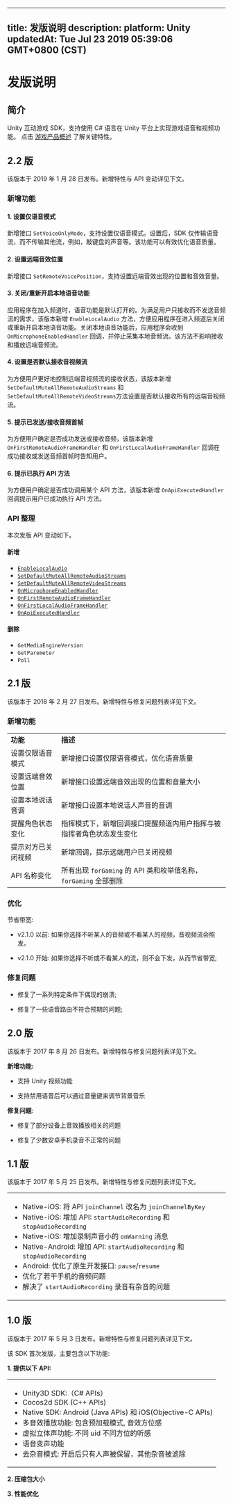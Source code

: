 
---
title: 发版说明
description: 
platform: Unity
updatedAt: Tue Jul 23 2019 05:39:06 GMT+0800 (CST)
---
# 发版说明
## 简介

Unity 互动游戏 SDK，支持使用 C# 语言在 Unity 平台上实现游戏语音和视频功能。
点击 [游戏产品概述](https://docs.agora.io/cn/Interactive%20Gaming/product_gaming?platform=All%20Platforms) 了解关键特性。

## 2.2 版

该版本于 2019 年 1 月 28 日发布。新增特性与 API 变动详见下文。

### 新增功能

#### 1. 设置仅语音模式

新增接口 `SetVoiceOnlyMode`，支持设置仅语音模式。设置后，SDK 仅传输语音流，而不传输其他流，例如，敲键盘的声音等。该功能可以有效优化语音质量。

#### 2. 设置远端音效位置

新增接口 `SetRemoteVoicePosition`，支持设置远端音效出现的位置和音效音量。

#### 3. 关闭/重新开启本地语音功能

应用程序在加入频道时，语音功能是默认打开的。为满足用户只接收而不发送音频流的需求，该版本新增 `EnableLocalAudio` 方法，方便应用程序在进入频道后关闭或重新开启本地语音功能。关闭本地语音功能后，应用程序会收到 `OnMicrophoneEnabledHandler` 回调，并停止采集本地音频流。该方法不影响接收和播放远端音频流。

#### 4. 设置是否默认接收音视频流

为方便用户更好地控制远端音视频流的接收状态，该版本新增 `SetDefaultMuteAllRemoteAudioStreams` 和 `SetDefaultMuteAllRemoteVideoStreams`方法设置是否默认接收所有的远端音视频流。

#### 5. 提示已发送/接收音频首帧

为方便用户确定是否成功发送或接收音频，该版本新增 `OnFirstRemoteAudioFrameHandler` 和 `OnFirstLocalAudioFrameHandler` 回调在成功接收或发送音频首帧时告知用户。

#### 6. 提示已执行 API 方法

为方便用户确定是否成功调用某个 API 方法，该版本新增 `OnApiExecutedHandler` 回调提示用户已成功执行 API 方法。

### API 整理

本次发版 API 变动如下。

#### 新增

- [`EnableLocalAudio`](../../cn/API%20Reference/game_unity.md)
- [`SetDefaultMuteAllRemoteAudioStreams`](../../cn/API%20Reference/game_unity.md)
- [`SetDefaultMuteAllRemoteVideoStreams`](../../cn/API%20Reference/game_unity.md)
- [`OnMicrophoneEnabledHandler`](../../cn/API%20Reference/game_unity.md)
- [`OnFirstRemoteAudioFrameHandler`](../../cn/API%20Reference/game_unity.md)
- [`OnFirstLocalAudioFrameHandler`](../../cn/API%20Reference/game_unity.md)
- [`OnApiExecutedHandler`](../../cn/API%20Reference/game_unity.md)

#### 删除

- `GetMediaEngineVersion`
- `GetParemeter`
- `Poll`


## 2.1 版

该版本于 2018 年 2 月 27 日发布。新增特性与修复问题列表详见下文。

### 新增功能

<table>
<colgroup>
<col/>
<col/>
</colgroup>
<tbody>
<tr><td><strong>功能</strong></td>
<td><strong>描述</strong></td>
</tr>
<tr><td>设置仅限语音模式</td>
<td>新增接口设置仅限语音模式，优化语音质量</td>
</tr>
<tr><td>设置远端音效位置</td>
<td>新增接口设置远端音效出现的位置和音量大小</td>
</tr>
<tr><td>设置本地说话音调</td>
<td>新增接口设置本地说话人声音的音调</td>
</tr>
<tr><td>提醒角色状态变化</td>
<td>指挥模式下，新增回调接口提醒频道内用户指挥与被指挥者角色状态发生变化</td>
</tr>
<tr><td>提示对方已关闭视频</td>
<td>新增回调，提示远端用户已关闭视频</td>
</tr>
<tr><td>API 名称变化</td>
<td>所有出现 <code>forGaming</code> 的 API 类和枚举值名称，<code>forGaming</code> 全部删除</td>
</tr>
</tbody>
</table>



### 优化

节省带宽:

-   v2.1.0 以前: 如果你选择不听某人的音频或不看某人的视频，音视频流会照发。

-   v2.1.0 开始: 如果你选择不听或不看某人的流，则不会下发，从而节省带宽;


### 修复问题

-   修复了一系列特定条件下偶现的崩溃;

-   修复了一些语音路由不符合预期的问题;


## 2.0 版

该版本于 2017 年 8 月 26 日发布。新增特性与修复问题列表详见下文。

**新增功能:**

-   支持 Unity 视频功能

-   支持禁用语音后可以通过音量键来调节背景音乐


**修复问题:**

-   修复了部分设备上音效播放相关的问题

-   修复了少数安卓手机录音不正常的问题


## 1.1 版

该版本于 2017 年 5 月 25 日发布。新增特性与修复问题列表详见下文。

<table>
<colgroup>
<col/>
</colgroup>
<tbody>
<tr><td><ul>
<li>Native-iOS: 将 API <code>joinChannel</code> 改名为 <code>joinChannelByKey</code></li>
<li>Native-iOS: 增加 API: <code>startAudioRecording</code> 和 <code>stopAudioRecording</code></li>
<li>Native-iOS: 增加录制声音小的 <code>onWarning</code> 消息</li>
<li>Native-Android: 增加 API: <code>startAudioRecording</code> 和 <code>stopAudioRecording</code></li>
<li>Android: 优化了原生开发接口: <code>pause</code>/<code>resume</code></li>
<li>优化了若干手机的音频问题</li>
<li>解决了 <code>startAudioRecording</code> 录音有杂音的问题</li>
</ul>
</td>
</tr>
<tr/>
<tr/>
<tr/>
<tr/>
<tr/>
<tr/>
</tbody>
</table>



## 1.0 版

该版本于 2017 年 5 月 3 日发布。新增特性与修复问题列表详见下文。


该 SDK 首次发版，主要包含以下功能:

**1. 提供以下 API:**

<table>
<colgroup>
<col/>
</colgroup>
<tbody>
<tr><td><ul>
<li>Unity3D SDK:（C# APIs）</li>
<li>Cocos2d SDK (C++ APIs)</li>
<li>Native SDK: Android (Java APIs) 和 iOS(Objective-C APIs)</li>
<li>多音效播放功能: 包含预加载模式, 音效方位感</li>
<li>虚拟立体声功能: 不同 uid 不同方位的听感</li>
<li>语音变声功能</li>
<li>去杂音模式: 开启后只有人声被保留，其他杂音被滤除</li>
</ul>
</td>
</tr>
<tr/>
<tr/>
<tr/>
<tr/>
<tr/>
<tr/>
</tbody>
</table>



**2. 压缩包大小**

**3. 性能优化**


